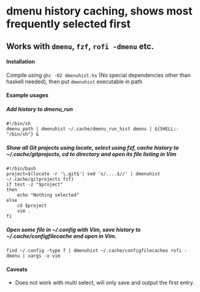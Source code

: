# dmenu history caching, shows most frequently selected first

## Works with `dmenu`, `fzf`, `rofi -dmenu` etc.

#### Installation

Compile using `ghc -O2 dmenuhist.hs` (No special dependencies other than haskell needed), then put `dmenuhist` executable in path

#### Example usages

##### Add history to dmenu_run

```
#!/bin/sh
dmenu_path | dmenuhist ~/.cache/dmenu_run_hist dmenu | ${SHELL:-"/bin/sh"} &
```

##### Show all Git projects using locate, select using fzf, cache history to ~/.cache/gitprojects, cd to directory and open its file listing in Vim

```
#!/bin/bash
project=$(locate -r '\.git$'| sed 's/....$//' | dmenuhist ~/.cache/gitprojects fzf)
if test -z "$project"
then
    echo "Nothing selected"
else
    cd $project
    vim .
fi
```

##### Open some file in ~/.config with Vim, save history to ~/.cache/configfilecache and open in Vim.

```
find ~/.config -type f | dmenuhist ~/.cache/configfilecachex rofi -dmenu | xargs -o vim
```

#### Caveats

-   Does not work with multi select, will only save and output the first entry.

